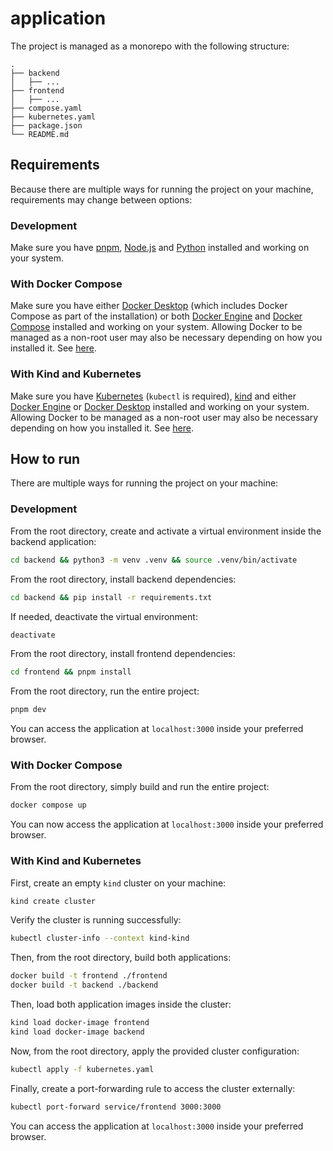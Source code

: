 # application
The project is managed as a monorepo with the following structure:
```
.
├── backend
│   ├── ...
├── frontend
│   ├── ...
├── compose.yaml
├── kubernetes.yaml
├── package.json
└── README.md
```
## Requirements
Because there are multiple ways for running the project on your machine, requirements may change between options:
### Development
Make sure you have [pnpm](https://pnpm.io/), [Node.js](https://nodejs.org/en) and [Python](https://www.python.org/downloads/) installed and working on your system.
### With Docker Compose
Make sure you have either [Docker Desktop](https://docs.docker.com/get-docker) (which includes Docker Compose as part of the installation) or both [Docker Engine](https://docs.docker.com/engine/) and [Docker Compose](https://docs.docker.com/compose/) installed and working on your system. Allowing Docker to be managed as a non-root user may also be necessary depending on how you installed it. See [here](https://docs.docker.com/engine/install/linux-postinstall/#manage-docker-as-a-non-root-user).
### With Kind and Kubernetes
Make sure you have [Kubernetes](https://kubernetes.io/releases/download/) (`kubectl` is required), [kind](https://kind.sigs.k8s.io/) and either [Docker Engine](https://docs.docker.com/engine/) or [Docker Desktop](https://docs.docker.com/get-docker) installed and working on your system. Allowing Docker to be managed as a non-root user may also be necessary depending on how you installed it. See [here](https://docs.docker.com/engine/install/linux-postinstall/#manage-docker-as-a-non-root-user).
## How to run
There are multiple ways for running the project on your machine:
### Development
From the root directory, create and activate a virtual environment inside the backend application:
```bash
cd backend && python3 -m venv .venv && source .venv/bin/activate
```
From the root directory, install backend dependencies:
```bash
cd backend && pip install -r requirements.txt
```
If needed, deactivate the virtual environment:
```bash
deactivate
```
From the root directory, install frontend dependencies:
```bash
cd frontend && pnpm install
```
From the root directory, run the entire project:
```bash
pnpm dev
```
You can access the application at `localhost:3000` inside your preferred browser.
### With Docker Compose
From the root directory, simply build and run the entire project:
```bash
docker compose up
```
You can now access the application at `localhost:3000` inside your preferred browser.
### With Kind and Kubernetes
First, create an empty `kind` cluster on your machine:
```bash
kind create cluster
```
Verify the cluster is running successfully:
```bash
kubectl cluster-info --context kind-kind
```
Then, from the root directory, build both applications:
```bash
docker build -t frontend ./frontend
docker build -t backend ./backend
```
Then, load both application images inside the cluster:
```bash
kind load docker-image frontend
kind load docker-image backend
```
Now, from the root directory, apply the provided cluster configuration:
```bash
kubectl apply -f kubernetes.yaml
```
Finally, create a port-forwarding rule to access the cluster externally:
```bash
kubectl port-forward service/frontend 3000:3000
```
You can access the application at `localhost:3000` inside your preferred browser.
